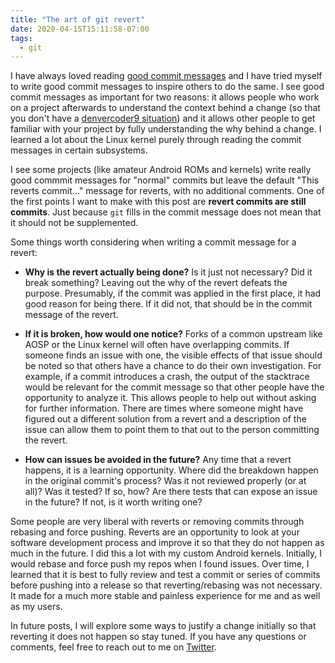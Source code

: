 ```yaml
---
title: "The art of git revert"
date: 2020-04-15T15:11:58-07:00
tags:
  - git
---
```


I have always loved reading [good commit messages](https://chris.beams.io/posts/git-commit/) and I have tried myself to write good commit messages to inspire others to do the same. I see good commit messages as important for two reasons: it allows people who work on a project afterwards to understand the context behind a change (so that you don't have a [denvercoder9 situation](https://xkcd.com/979/)) and it allows other people to get familiar with your project by fully understanding the why behind a change. I learned a lot about the Linux kernel purely through reading the commit messages in certain subsystems.

I see some projects (like amateur Android ROMs and kernels) write really good commmit messages for "normal" commits but leave the default "This reverts commit..." message for reverts, with no additional comments. One of the first points I want to make with this post are __revert commits are still commits__. Just because `git` fills in the commit message does not mean that it should not be supplemented.

Some things worth considering when writing a commit message for a revert:

* __Why is the revert actually being done?__ Is it just not necessary? Did it break something? Leaving out the why of the revert defeats the purpose. Presumably, if the commit was applied in the first place, it had good reason for being there. If it did not, that should be in the commit message of the revert.

* __If it is broken, how would one notice?__ Forks of a common upstream like AOSP or the Linux kernel will often have overlapping commits. If someone finds an issue with one, the visible effects of that issue should be noted so that others have a chance to do their own investigation. For example, if a commit introduces a crash, the output of the stacktrace would be relevant for the commit message so that other people have the opportunity to analyze it. This allows people to help out without asking for further information. There are times where someone might have figured out a different solution from a revert and a description of the issue can allow them to point them to that out to the person committing the revert.

* __How can issues be avoided in the future?__ Any time that a revert happens, it is a learning opportunity. Where did the breakdown happen in the original commit's process? Was it not reviewed properly (or at all)? Was it tested? If so, how? Are there tests that can expose an issue in the future? If not, is it worth writing one?

Some people are very liberal with reverts or removing commits through rebasing and force pushing. Reverts are an opportunity to look at your software development process and improve it so that they do not happen as much in the future. I did this a lot with my custom Android kernels. Initially, I would rebase and force push my repos when I found issues. Over time, I learned that it is best to fully review and test a commit or series of commits before pushing into a release so that reverting/rebasing was not necessary. It made for a much more stable and painless experience for me and as well as my users.

In future posts, I will explore some ways to justify a change initially so that reverting it does not happen so stay tuned. If you have any questions or comments, feel free to reach out to me on [Twitter](https://twitter.com/nathanchance).